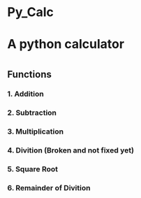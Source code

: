 # Py_Calc
# A python calculator
# 
## Functions
### 1. Addition
### 2. Subtraction
### 3. Multiplication
### 4. Divition (Broken and not fixed yet)
### 5. Square Root
### 6. Remainder of Divition
